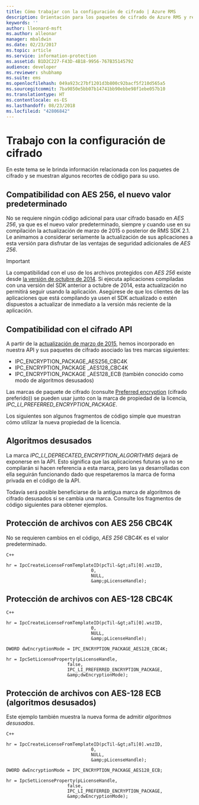 ```yaml
---
title: Cómo trabajar con la configuración de cifrado | Azure RMS
description: Orientación para los paquetes de cifrado de Azure RMS y recortes de código para su uso.
keywords: ''
author: lleonard-msft
ms.author: alleonar
manager: mbaldwin
ms.date: 02/23/2017
ms.topic: article
ms.service: information-protection
ms.assetid: B1D2C227-F43D-4B18-9956-767B35145792
audience: developer
ms.reviewer: shubhamp
ms.suite: ems
ms.openlocfilehash: 049a923c27bf1201d3b800c92bacf5f210d565a5
ms.sourcegitcommit: 7ba9850e5bb07b14741bb90ebbe98f1ebe057b10
ms.translationtype: HT
ms.contentlocale: es-ES
ms.lasthandoff: 08/23/2018
ms.locfileid: "42806842"
---
```

# <a name="how-to-work-with-encryption-settings"></a>Trabajo con la configuración de cifrado

En este tema se le brinda información relacionada con los paquetes de cifrado y se muestran algunos recortes de código para su uso.

## <a name="support-for-aes-256-the-new-default"></a>Compatibilidad con AES 256, el nuevo valor predeterminado

No se requiere ningún código adicional para usar cifrado basado en *AES 256*, ya que es el nuevo valor predeterminado, siempre y cuando use en su compilación la actualización de marzo de 2015 o posterior de RMS SDK 2.1. Le animamos a considerar seriamente la actualización de sus aplicaciones a esta versión para disfrutar de las ventajas de seguridad adicionales de *AES 256*.

> [!IMPORTANT]
> La compatibilidad con el uso de los archivos protegidos con *AES 256* existe desde [la versión de octubre de 2014](release-notes-rtm.md). Si ejecuta aplicaciones compiladas con una versión del SDK anterior a octubre de 2014, esta actualización no permitirá seguir usando la aplicación. Asegúrese de que los clientes de las aplicaciones que está compilando ya usen el SDK actualizado o estén dispuestos a actualizar de inmediato a la versión más reciente de la aplicación.

 
## <a name="api-encryption-support"></a>Compatibilidad con el cifrado API

A partir de la [actualización de marzo de 2015](release-notes-rtm.md), hemos incorporado en nuestra API y sus paquetes de cifrado asociado las tres marcas siguientes:

-   IPC\_ENCRYPTION\_PACKAGE\_AES256\_CBC4K
-   IPC\_ENCRYPTION\_PACKAGE \_AES128\_CBC4K
-   IPC\_ENCRYPTION\_PACKAGE \_AES128\_ECB (también conocido como modo de algoritmos desusados)

Las marcas de paquete de cifrado (consulte [Preferred encryption](https://msdn.microsoft.com/library/dn974065.aspx) (cifrado preferido)) se pueden usar junto con la marca de propiedad de la licencia, *IPC\_LI\_PREFERRED\_ENCRYPTION\_PACKAGE*.

Los siguientes son algunos fragmentos de código simple que muestran cómo utilizar la nueva propiedad de la licencia.

## <a name="deprecated-algorithms"></a>Algoritmos desusados

La marca *IPC\_LI\_DEPRECATED\_ENCRYPTION\_ALGORITHMS* dejará de exponerse en la API. Esto significa que las aplicaciones futuras ya no se compilarán si hacen referencia a esta marca, pero las ya desarrolladas con ella seguirán funcionando dado que respetaremos la marca de forma privada en el código de la API.

Todavía será posible beneficiarse de la antigua marca de algoritmos de cifrado desusados si se cambia una marca. Consulte los fragmentos de código siguientes para obtener ejemplos.

## <a name="protect-files-with-aes-256-cbc4k"></a>Protección de archivos con AES 256 CBC4K

No se requieren cambios en el código, *AES 256* CBC4K es el valor predeterminado.

    C++

    hr = IpcCreateLicenseFromTemplateID(pcTil-&gt;aTi[0].wszID,
                                    0,
                                    NULL,
                                    &amp;pLicenseHandle);


## <a name="protect-files-with-aes-128-cbc4k"></a>Protección de archivos con AES-128 CBC4K

    C++

    hr = IpcCreateLicenseFromTemplateID(pcTil-&gt;aTi[0].wszID,
                                    0,
                                    NULL,
                                    &amp;pLicenseHandle);

    DWORD dwEncryptionMode = IPC_ENCRYPTION_PACKAGE_AES128_CBC4K;

    hr = IpcSetLicenseProperty(pLicenseHandle,
                           false,
                           IPC_LI_PREFERRED_ENCRYPTION_PACKAGE,
                           &amp;dwEncryptionMode);


## <a name="protect-files-with-aes-128-ecb-deprecated-algorithms"></a>Protección de archivos con AES-128 ECB (algoritmos desusados)

Este ejemplo también muestra la nueva forma de admitir *algoritmos desusados*.

    C++

    hr = IpcCreateLicenseFromTemplateID(pcTil-&gt;aTi[0].wszID,
                                    0,
                                    NULL,
                                    &amp;pLicenseHandle);

    DWORD dwEncryptionMode = IPC_ENCRYPTION_PACKAGE_AES128_ECB;

    hr = IpcSetLicenseProperty(pLicenseHandle,
                           false,
                           IPC_LI_PREFERRED_ENCRYPTION_PACKAGE,
                           &amp;dwEncryptionMode);

